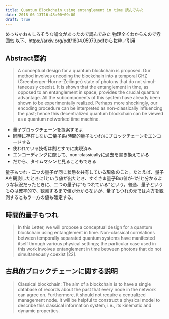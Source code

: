 ```yaml
---
title: Quantum Blockchain using entanglement in time 読んでみた
date: 2018-06-13T16:48:00+09:00
draft: true
---
```


めっちゃおもしろそうな論文があったので読んでみた 
物理全くわからんので雰囲気 
以下、<https://arxiv.org/pdf/1804.05979.pdf>から抜粋／引用

## Abstract要約

> A conceptual design for a quantum blockchain is proposed. Our method involves encoding the blockchain into a temporal GHZ (Greenberger–Horne–Zeilinger) state of photons that do not simul- taneously coexist. It is shown that the entanglement in time, as opposed to an entanglement in space, provides the crucial quantum advantage. All the subcomponents of this system have already been shown to be experimentally realized. Perhaps more shockingly, our encoding procedure can be interpreted as non-classically influencing the past; hence this decentralized quantum blockchain can be viewed as a quantum networked time machine.

- 量子ブロックチェーンを提案するよ
- 同時に存在しない二量子系(時間的量子もつれ)にブロックチェーンをエンコードする
- 使われている技術は割とすでに実現済み
- エンコーディングに際して、non-classicallyに過去を書き換えている
- だから、タイムマシンと見ることもできる

量子もつれ - 二つの量子が同じ状態を共有している現象のこと。たとえば、量子Aを観測したときに1という値が出たとき、すぐさま量子Bの値が-1だと分かるような状況だったときに、二つの量子は"もつれている"という。普通、量子というものは確率的で、観測するまで値が分からないが、量子もつれの元では片方を観測するともう一方の値も確定する。

## 時間的量子もつれ

> In this Letter, we will propose a conceptual design for a quantum blockchain using entanglement in time. Non-classical correlations between temporally separated quantum systems have manifested itself through various physical settings; the particular case used in this work involves entanglement in time between photons that do not simultaneously coexist [22].

## 古典的ブロックチェーンに関する説明

> Classical blockchain: The aim of a blockchain is to have a single database of records about the past that every node in the network can agree on. Furthermore, it should not require a centralized management node. It will be helpful to construct a physical model to describe this classical information system, i.e., its kinematic and dynamic properties.
